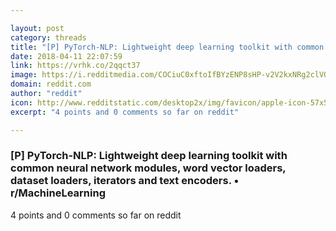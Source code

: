 ```yaml
---

layout: post
category: threads
title: "[P] PyTorch-NLP: Lightweight deep learning toolkit with common neural network modules, word vector loaders, dataset loaders, iterators and text encoders."
date: 2018-04-11 22:07:59
link: https://vrhk.co/2qqct37
image: https://i.redditmedia.com/COCiuC0xftoIfBYzENP8sHP-v2V2kxNRg2clVOwwyLI.jpg?w=320&s=77e49f88705cdc580fbc19a8d4bf57c1
domain: reddit.com
author: "reddit"
icon: http://www.redditstatic.com/desktop2x/img/favicon/apple-icon-57x57.png
excerpt: "4 points and 0 comments so far on reddit"

---
```


### [P] PyTorch-NLP: Lightweight deep learning toolkit with common neural network modules, word vector loaders, dataset loaders, iterators and text encoders. • r/MachineLearning

4 points and 0 comments so far on reddit